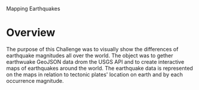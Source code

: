Mapping Earthquakes
# Overview
The purpose of this Challenge was to visually show the differences of earthquake magnitudes all over the world.  The object was to gether earthwuake GeoJSON data drom the USGS API and to create interactive maps of earthquakes around the world. 
The earthquake data is represented on the maps in relation to tectonic plates' location on earth and by each occurrence magnitude.
